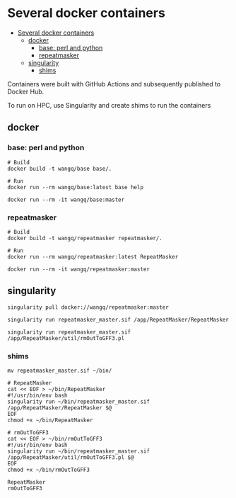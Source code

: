 # Several docker containers

<!-- TOC -->
* [Several docker containers](#several-docker-containers)
  * [docker](#docker)
    * [base: perl and python](#base-perl-and-python)
    * [repeatmasker](#repeatmasker)
  * [singularity](#singularity)
    * [shims](#shims)
<!-- TOC -->

Containers were built with GitHub Actions and subsequently published to Docker Hub.

To run on HPC, use Singularity and create shims to run the containers

## docker

### base: perl and python

```shell
# Build
docker build -t wangq/base base/.

# Run
docker run --rm wangq/base:latest base help

docker run --rm -it wangq/base:master

```

### repeatmasker

```shell
# Build
docker build -t wangq/repeatmasker repeatmasker/.

# Run
docker run --rm wangq/repeatmasker:latest RepeatMasker

docker run --rm -it wangq/repeatmasker:master

```

## singularity

```shell
singularity pull docker://wangq/repeatmasker:master

singularity run repeatmasker_master.sif /app/RepeatMasker/RepeatMasker

singularity run repeatmasker_master.sif /app/RepeatMasker/util/rmOutToGFF3.pl

```

### shims

```shell
mv repeatmasker_master.sif ~/bin/

# RepeatMasker
cat << EOF > ~/bin/RepeatMasker
#!/usr/bin/env bash
singularity run ~/bin/repeatmasker_master.sif /app/RepeatMasker/RepeatMasker $@
EOF
chmod +x ~/bin/RepeatMasker

# rmOutToGFF3
cat << EOF > ~/bin/rmOutToGFF3
#!/usr/bin/env bash
singularity run ~/bin/repeatmasker_master.sif /app/RepeatMasker/util/rmOutToGFF3.pl $@
EOF
chmod +x ~/bin/rmOutToGFF3

RepeatMasker
rmOutToGFF3

```
